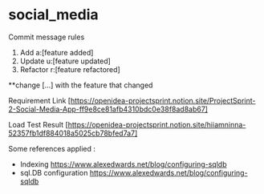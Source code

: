 # social_media

Commit message rules
1. Add a:[feature added]
2. Update u:[feature updated]
3. Refactor r:[feature refactored]

**change [...] with the feature that changed

Requirement Link [https://openidea-projectsprint.notion.site/ProjectSprint-2-Social-Media-App-ff9e8ce81afb4310bdc0e38f8ad8ab67]

Load Test Result [https://openidea-projectsprint.notion.site/hiiamninna-52357fb1df884018a5025cb78bfed7a7]

Some references applied :
- Indexing https://www.alexedwards.net/blog/configuring-sqldb
- sql.DB configuration https://www.alexedwards.net/blog/configuring-sqldb
